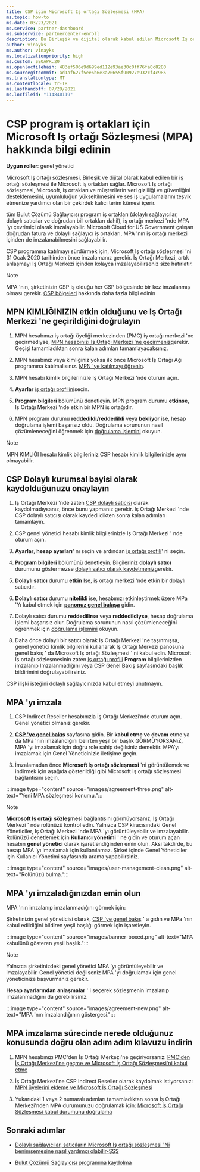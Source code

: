 ```yaml
---
title: CSP için Microsoft Iş ortağı Sözleşmesi (MPA)
ms.topic: how-to
ms.date: 03/23/2021
ms.service: partner-dashboard
ms.subservice: partnercenter-enroll
description: Bu Birleşik ve dijital olarak kabul edilen Microsoft Iş ortağı sözleşmesi 'ni (MPA) imzalamak ve doğrulamak için Microsoft CSP iş ortağı gereksinimlerini öğrenin.
author: vinayks
ms.author: vinayks
ms.localizationpriority: high
ms.custom: SEOAPR.20
ms.openlocfilehash: 483ef506e9d699ed112e93ae30c0ff76fa0c8280
ms.sourcegitcommit: ad1af627f5ee6b6e3a70655f90927e932cf4c985
ms.translationtype: MT
ms.contentlocale: tr-TR
ms.lasthandoff: 07/29/2021
ms.locfileid: "114840119"
---
```

# <a name="learn-about-the-microsoft-partner-agreement-mpa-for-csp-program-partners"></a>CSP program iş ortakları için Microsoft Iş ortağı Sözleşmesi (MPA) hakkında bilgi edinin

**Uygun roller**: genel yönetici

Microsoft Iş ortağı sözleşmesi, Birleşik ve dijital olarak kabul edilen bir iş ortağı sözleşmesi ile Microsoft iş ortakları sağlar. Microsoft Iş ortağı sözleşmesi, Microsoft, iş ortakları ve müşterilerin veri gizliliği ve güvenliğini desteklemesini, uyumluluğun yükseltilmesini ve ses iş uygulamalarını teşvik etmenize yardımcı olan bir çekirdek kalıcı terim kümesi içerir.

tüm Bulut Çözümü Sağlayıcısı program iş ortakları (dolaylı sağlayıcılar, dolaylı satıcılar ve doğrudan bill ortakları dahil), iş ortağı merkezi 'nde MPA 'yı çevrimiçi olarak imzalayabilir. Microsoft Cloud for US Government çalışan doğrudan fatura ve dolaylı sağlayıcı iş ortakları, MPA 'nın iş ortağı merkezi içinden de imzalanabilmesini sağlayabilir.

CSP programına katılmayı sürdürmek için, Microsoft Iş ortağı sözleşmesi 'ni 31 Ocak 2020 tarihinden önce imzalamanız gerekir. İş Ortağı Merkezi, artık anlaşmayı Iş Ortağı Merkezi içinden kolayca imzalayabilirseniz size hatırlatır.

>[!NOTE]
>MPA 'nın, şirketinizin CSP iş olduğu her CSP bölgesinde bir kez imzalanmış olması gerekir. [CSP bölgeleri](regional-authorization-overview.md) hakkında daha fazla bilgi edinin 

## <a name="verify-your-mpn-id-is-active-and-migrated-to-partner-center"></a>MPN KIMLIĞINIZIN etkin olduğunu ve Iş Ortağı Merkezi 'ne geçirildiğini doğrulayın

1. MPN hesabınızı iş ortağı üyeliği merkezinden (PMC) iş ortağı merkezi 'ne geçirmediyse, [MPN hesabınızı Iş Ortağı Merkezi 'ne geçirmeniz](./partner-membership-center-retirement-faq.md)gerekir. Geçişi tamamladıktan sonra kalan adımları tamamlayacaksınız. 

1. MPN hesabınız veya kimliğiniz yoksa ilk önce Microsoft İş Ortağı Ağı programına katılmalısınız. [MPN 'ye katılmayı öğrenin](mpn-create-a-partner-center-account.md).

1. MPN hesabı kimlik bilgilerinizle Iş Ortağı Merkezi 'nde oturum açın.
 
1. **Ayarlar** [iş ortağı profilini](https://partner.microsoft.com/pcv/accountsettings/connectedpartnerprofile)seçin.

1. **Program bilgileri** bölümünü denetleyin. MPN program durumu **etkinse**, Iş Ortağı Merkezi 'nde etkin bir MPN iş ortağıdır.
 
1. MPN program durumu **reddedildi/reddedildi** veya **bekliyor** ise, hesap doğrulama işlemi başarısız oldu. Doğrulama sorununun nasıl çözümleneceğini öğrenmek için [doğrulama işlemini](verification-responses.md) okuyun.



>[!NOTE]
>MPN KIMLIĞI hesabı kimlik bilgileriniz CSP hesabı kimlik bilgilerinizle aynı olmayabilir.

## <a name="confirm-you-are-enrolled-as-a-csp-indirect-reseller"></a>CSP Dolaylı kurumsal bayisi olarak kaydolduğunuzu onaylayın

1. Iş Ortağı Merkezi 'nde zaten [CSP dolaylı satıcısı](indirect-reseller-tasks-in-partner-center.md) olarak kaydolmadıysanız, önce bunu yapmanız gerekir. Iş Ortağı Merkezi 'nde CSP dolaylı satıcısı olarak kaydedildikten sonra kalan adımları tamamlayın.

1. CSP genel yönetici hesabı kimlik bilgilerinizle Iş Ortağı Merkezi ' nde oturum açın.

1. **Ayarlar**, **hesap ayarları**' nı seçin ve ardından [iş ortağı profili](https://partner.microsoft.com/pcv/accountsettings/partnerprofile)' ni seçin.

1. **Program bilgileri** bölümünü denetleyin. Bilgileriniz **dolaylı satıcı** durumunu göstermezse [dolaylı satıcı olarak kaydetmeniz](indirect-reseller-tasks-in-partner-center.md)gerekir.

1. **Dolaylı satıcı** durumu **etkin** Ise, iş ortağı merkezi 'nde etkin bir dolaylı satıcıdır.
 
4. **Dolaylı satıcı** durumu **nitelikli** ise, hesabınızı etkinleştirmek üzere MPa 'Yı kabul etmek için [**panonuz genel bakışa**](https://partner.microsoft.com/pcv/dashboard/overview) gidin.
 
1. Dolaylı satıcı durumu **reddedilirse** veya **reddedildiyse**, hesap doğrulama işlemi başarısız olur. Doğrulama sorununun nasıl çözümleneceğini öğrenmek için [doğrulama işlemini](verification-responses.md) okuyun.

1. Daha önce dolaylı bir satıcı olarak Iş Ortağı Merkezi 'ne taşınmışsa, genel yönetici kimlik bilgilerini kullanarak Iş Ortağı Merkezi panosuna genel bakış ' da Microsoft Iş ortağı Sözleşmesi ' ni kabul edin. Microsoft Iş ortağı sözleşmesinin zaten [Iş ortağı profili](https://partner.microsoft.com/pcv/accountsettings/partnerprofile) **Program** bilgilerinizden imzalanıp Imzalanmadığını veya CSP Genel Bakış sayfasındaki başlık bildirimini doğrulayabilirsiniz.

CSP ilişki isteğini dolaylı sağlayıcınızda kabul etmeyi unutmayın.

## <a name="sign-the-mpa"></a>MPA 'yı imzala

1. CSP Indirect Reseller hesabınızla İş Ortağı Merkezi’nde oturum açın. Genel yönetici olmanız gerekir.
1. **[CSP 'ye genel bakış](https://partner.microsoft.com/pcv/dashboard/overview)** sayfasına gidin.  Bir **kabul etme ve devam** etme ya da MPa 'nın imzalandığını belirten yeşil bir başlık GÖRMÜYORSANıZ, MPA 'yı imzalamak için doğru role sahip değilsiniz demektir. MPA’yı imzalamak için Genel Yöneticinizle iletişime geçin.

1. İmzalamadan önce **Microsoft Iş ortağı sözleşmesi** 'ni görüntülemek ve indirmek için aşağıda gösterildiği gibi Microsoft Iş ortağı sözleşmesi bağlantısını seçin.

:::image type="content" source="images/agreement-three.png" alt-text="Yeni MPA sözleşmesi konumu.":::

>[!NOTE]
>**Microsoft Iş ortağı sözleşmesi** bağlantısını görmüyorsanız, Iş Ortağı Merkezi ' nde rolünüzü kontrol edin. Yalnızca CSP kiracısındaki Genel Yöneticiler, Iş Ortağı Merkezi 'nde MPA 'yı görüntüleyebilir ve imzalayabilir. Rolünüzü denetlemek için **Kullanıcı yönetimi** ' ne gidin ve oturum açan hesabın **genel yönetici** olarak işaretlendiğinden emin olun. Aksi takdirde, bu hesap MPA 'yı imzalamak için kullanılamaz. Şirket içinde Genel Yöneticiler için Kullanıcı Yönetimi sayfasında arama yapabilirsiniz.

:::image type="content" source="images/user-management-clean.png" alt-text="Rolünüzü bulma.":::

## <a name="verify-that-you-have-signed-the-mpa"></a>MPA 'yı imzaladığınızdan emin olun

MPA 'nın imzalanıp imzalanmadığını görmek için:

 Şirketinizin genel yöneticisi olarak, [CSP 'ye genel bakış](https://partner.microsoft.com/pcv/dashboard/overview) ' a gıdın ve MPa 'nın kabul edildiğini bildiren yeşil başlığı görmek için işaretleyin.

 
:::image type="content" source="images/banner-boxed.png" alt-text="MPA kabulünü gösteren yeşil başlık.":::

>[!NOTE]
>Yalnızca şirketinizdeki genel yönetici MPA 'yı görüntüleyebilir ve imzalayabilir. Genel yönetici değilseniz MPA 'yı doğrulamak için genel yöneticinize başvurmanız gerekir.

**Hesap ayarlarından** **anlaşmalar** ' i seçerek sözleşmenin imzalanıp imzalanmadığını da görebilirsiniz.

:::image type="content" source="images/agreement-new.png" alt-text="MPA 'nın imzalandığının göstergesi.":::


## <a name="download-the-step-by-step-guide-thats-right-for-where-you-are-in-the-mpa-signing-process"></a>MPA imzalama sürecinde nerede olduğunuz konusunda doğru olan adım adım kılavuzu indirin

1. MPN hesabınızı PMC'den İş Ortağı Merkezi'ne geçiriyorsanız: [PMC'den İş Ortağı Merkezi'ne geçme ve Microsoft İş Ortağı Sözleşmesi'ni kabul etme](https://assetsprod.microsoft.com/mpn/migrate-pmc-pc-mpa-guide.pptx)

2. İş Ortağı Merkezi'ne CSP Indirect Reseller olarak kaydolmak istiyorsanız: [MPN üyelerini ekleme ve Microsoft İş Ortağı Sözleşmesi](https://assetsprod.microsoft.com/mpn/onboard-pc-csp-mpn-mpa-guide.pptx)

3. Yukarıdaki 1 veya 2 numaralı adımları tamamladıktan sonra İş Ortağı Merkezi'nden MPA durumunuzu doğrulamak için: [Microsoft İş Ortağı Sözleşmesi kabul durumunu doğrulama](https://assetsprod.microsoft.com/mpn/verify-mpa-acceptance-status.pptx)
 
## <a name="next-steps"></a>Sonraki adımlar

- [Dolaylı sağlayıcılar, satıcıların Microsoft Iş ortağı sözleşmesi 'Ni benimsemesine nasıl yardımcı olabilir-SSS](mpa-indirect-provider-faq.yml)

- [Bulut Çözümü Sağlayıcısı programına kaydolma](indirect-reseller-tasks-in-partner-center.md)